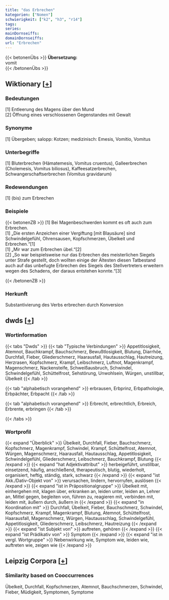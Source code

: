 ```yaml
---
title: "das Erbrechen"
kategorien: ["Nomen"]
schwierigkeit: ["k2", "h3", "r14"]
tags:
series:
mainDornseiffs:
domainDornseiffs:
url: "Erbrechen"
---
```


{{< betonenÜbs >}}
**Übersetzung:**  
vomit  
{{< /betonenÜbs >}}

## Wiktionary [[+](https://de.wiktionary.org/wiki/Erbrechen)]

### Bedeutungen
[1] Entleerung des Magens über den Mund  
[2] Öffnung eines verschlossenen Gegenstandes mit Gewalt  

### Synonyme
[1] Übergeben; salopp: Kotzen; medizinisch: Emesis, Vomitio, Vomitus  

### Unterbegriffe
[1] Bluterbrechen (Hämatemesis, Vomitus cruentus), Galleerbrechen (Cholemesis, Vomitus biliosus), Kaffeesatzerbrechen, Schwangerschaftserbrechen (Vomitus gravidarum)  

### Redewendungen
[1] (bis) zum Erbrechen  

### Beispiele
{{< betonenZB >}}
[1] Bei Magenbeschwerden kommt es oft auch zum Erbrechen.  
[1] „Die ersten Anzeichen einer Vergiftung [mit Blausäure] sind Schwindelgefühl, Ohrensausen, Kopfschmerzen, Übelkeit und Erbrechen.“[1]  
[1] „Mir war zum Erbrechen übel.“[2]  
[2] „So war beispielsweise nur das Erbrechen des meisterlichen Siegels unter Strafe gestellt, doch wollten einige der Ältesten diesen Tatbestand auch auf das unbefugte Erbrechen des Siegels des Stellvertreters erweitern wegen des Schadens, der daraus entstehen konnte.“[3]  

{{< /betonenZB >}}
### Herkunft
Substantivierung des Verbs erbrechen durch Konversion  



## dwds [[+](https://www.dwds.de/wb/Erbrechen)]

### Wortinformation
{{< tabs "Dwds" >}}
{{< tab "Typische Verbindungen" >}}
Appetitlosigkeit, Atemnot, Bauchkrampf, Bauchschmerz, Bewußtlosigkeit, Blutung, Diarrhöe, Durchfall, Fieber, Gliederschmerz, Haarausfall, Hautausschlag, Hautreizung, Herzrasen, Kopfschmerz, Krampf, Leibschmerz, Luftnot, Magenkrampf, Magenschmerz, Nackensteife, Schweißausbruch, Schwindel, Schwindelgefühl, Schüttelfrost, Sehstörung, Unwohlsein, Würgen, unstillbar, Übelkeit
{{< /tab >}}

{{< tab "alphabetisch vorangehend" >}}
erbrausen, Erbprinz, Erbpathologie, Erbpächter, Erbpacht
{{< /tab >}}

{{< tab "alphabetisch vorangehend" >}}
Erbrecht, erbrechtlich, Erbreich, Erbrente, erbringen
{{< /tab >}}

{{< /tabs >}}

### Wortprofil
{{< expand "Überblick" >}} Übelkeit, Durchfall, Fieber, Bauchschmerz, Kopfschmerz, Magenkrampf, Schwindel, Krampf, Schüttelfrost, Atemnot, Würgen, Magenschmerz, Haarausfall, Hautausschlag, Appetitlosigkeit, Schwindelgefühl, Gliederschmerz, Leibschmerz, Bauchkrampf, Blutung {{< /expand >}}
{{< expand "hat Adjektivattribut" >}} herbeigeführt, unstillbar, einsetzend, häufig, anschließend, therapeutisch, blutig, wiederholt, organisiert, heftig, ständig, stark, schwarz {{< /expand >}}
{{< expand "ist Akk./Dativ-Objekt von" >}} verursachen, lindern, hervorrufen, auslösen {{< /expand >}}
{{< expand "ist in Präpositionalgruppe" >}} Übelkeit mit, einhergehen mit, klagen über, erkranken an, leiden unter, leiden an, Lehrer an, Mittel gegen, begleiten von, führen zu, reagieren mit, verbinden mit, leiden mit, äußern durch, äußern in {{< /expand >}}
{{< expand "in Koordination mit" >}} Durchfall, Übelkeit, Fieber, Bauchschmerz, Schwindel, Kopfschmerz, Krampf, Magenkrampf, Blutung, Atemnot, Schüttelfrost, Haarausfall, Magenschmerz, Würgen, Hautausschlag, Schwindelgefühl, Appetitlosigkeit, Gliederschmerz, Leibschmerz, Hautreizung {{< /expand >}}
{{< expand "ist Subjekt von" >}} auftreten, gehören {{< /expand >}}
{{< expand "ist Prädikativ von" >}} Symptom {{< /expand >}}
{{< expand "ist in vergl. Wortgruppe" >}} Nebenwirkung wie, Symptom wie, leiden wie, auftreten wie, zeigen wie {{< /expand >}}

## Leipzig Corpora [[+](https://corpora.uni-leipzig.de/en/res?word=Erbrechen&corpusId=deu_newscrawl-public_2018)]


### Similarity based on Cooccurrences
Übelkeit, Durchfall, Kopfschmerzen, Atemnot, Bauchschmerzen, Schwindel, Fieber, Müdigkeit, Symptomen, Symptome

